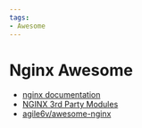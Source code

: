```yaml
---
tags:
- Awesome
---
```


# Nginx Awesome

- [nginx documentation](http://nginx.org/en/docs/)
- [NGINX 3rd Party Modules](https://www.nginx.com/resources/wiki/modules/)
- [agile6v/awesome-nginx](https://github.com/agile6v/awesome-nginx)
